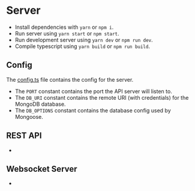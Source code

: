 # Server

- Install dependencies with `yarn` or `npm i`.
- Run server using `yarn start` or `npm start`.
- Run development server using `yarn dev` or `npm run dev`.
- Compile typescript using `yarn build` or `npm run build`.

## Config

The [config.ts](src/config.ts) file contains the config for the server.

- The `PORT` constant contains the port the API server will listen to.
- The `DB_URI` constant contains the remote URI (with credentials) for the MongoDB database.
- The `DB_OPTIONS` constant contains the database config used by Mongoose.

## REST API

-

## Websocket Server

-
